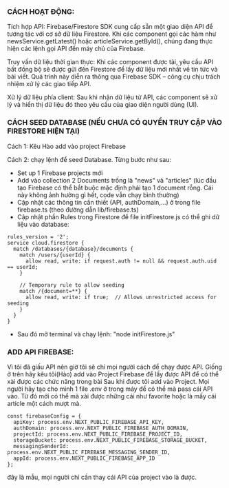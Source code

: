 ### CÁCH HOẠT ĐỘNG:


Tích hợp API:
Firebase/Firestore SDK cung cấp sẵn một giao diện API để tương tác với cơ sở dữ liệu Firestore. Khi các component gọi các hàm như newsService.getLatest() hoặc articleService.getById(), chúng đang thực hiện các lệnh gọi API đến máy chủ của Firebase.

Truy vấn dữ liệu thời gian thực:
Khi các component được tải, yêu cầu API bất đồng bộ sẽ được gửi đến Firestore để lấy dữ liệu mới nhất về tin tức và bài viết. Quá trình này diễn ra thông qua Firebase SDK – công cụ chịu trách nhiệm xử lý các giao tiếp API.

Xử lý dữ liệu phía client:
Sau khi nhận dữ liệu từ API, các component sẽ xử lý và hiển thị dữ liệu đó theo yêu cầu của giao diện người dùng (UI).




### CÁCH SEED DATABASE (NẾU CHƯA CÓ QUYỀN TRUY CẬP VÀO FIRESTORE HIỆN TẠI)

Cách 1: Kêu Hào add vào project Firebase

Cách 2: chạy lệnh để seed Database. Từng bước như sau:

- Set up 1 Firebase projects mới
- Add vào collection 2 Documents trống là "news" và "articles" (lúc đầu tạo Firebase có thể bắt buộc mặc định phải tạo 1 document rỗng. Cái này không ảnh hưởng gì hết, code vẫn chạy bình thường)
- Cập nhật các thông tin cần thiết (API, authDomain,...) ở trong file firebase.ts (theo đường dẫn lib/firebase.ts)
- Cập nhật phần Rules trong Firestore để file initFirestore.js có thể ghi dữ liệu vào database:

```
rules_version = '2';
service cloud.firestore {
  match /databases/{database}/documents {
    match /users/{userId} {
      allow read, write: if request.auth != null && request.auth.uid == userId;
    }
    
    // Temporary rule to allow seeding
    match /{document=**} {
      allow read, write: if true;  // Allows unrestricted access for seeding
    }
  }
}

```

- Sau đó mở terminal và chạy lệnh: "node initFirestore.js"


### ADD API FIREBASE:
Vì tôi đã giấu API nên giờ tôi sẽ chỉ mọi người cách để chạy được API. Giống ở trên hãy kêu tôi(Hào) add vào Project Firebase để lấy được API để có thể xài được các chức năng trong bài 
Sau khi được tôi add vào Project. Mọi người hãy tạo cho mình 1 file .env ở trong máy để có thể mà pass cái API vào. Từ đó mới có thể mà xài được những cái như favorite hoặc là mấy cái article một cách mượt mà.

```
const firebaseConfig = {
  apiKey: process.env.NEXT_PUBLIC_FIREBASE_API_KEY,
  authDomain: process.env.NEXT_PUBLIC_FIREBASE_AUTH_DOMAIN,
  projectId: process.env.NEXT_PUBLIC_FIREBASE_PROJECT_ID,
  storageBucket: process.env.NEXT_PUBLIC_FIREBASE_STORAGE_BUCKET,
  messagingSenderId: process.env.NEXT_PUBLIC_FIREBASE_MESSAGING_SENDER_ID,
  appId: process.env.NEXT_PUBLIC_FIREBASE_APP_ID
};
````
đây là mẫu, mọi người chỉ cần thay cái API của project vào là được.




